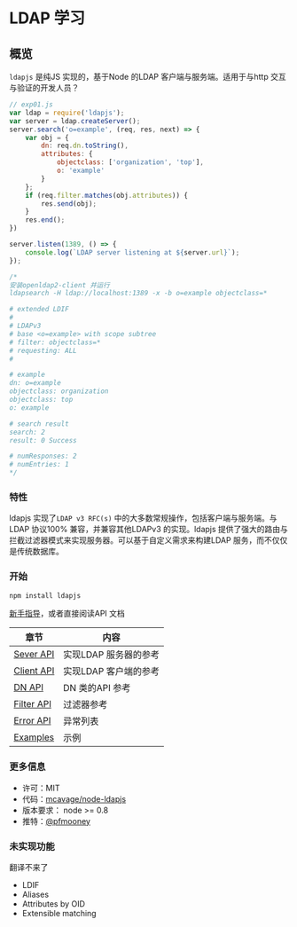 # LDAP 学习  

## 概览  

`ldapjs` 是纯JS 实现的，基于Node 的LDAP 客户端与服务端。适用于与http 交互与验证的开发人员？ 

```js  
// exp01.js
var ldap = require('ldapjs');
var server = ldap.createServer();
server.search('o=example', (req, res, next) => {
    var obj = {
        dn: req.dn.toString(),
        attributes: {
            objectclass: ['organization', 'top'],
            o: 'example'
        }
    };
    if (req.filter.matches(obj.attributes)) {
        res.send(obj);
    }
    res.end();
})

server.listen(1389, () => {
    console.log(`LDAP server listening at ${server.url}`);
});

/*
安装openldap2-client 并运行  
ldapsearch -H ldap://localhost:1389 -x -b o=example objectclass=*

# extended LDIF
#
# LDAPv3
# base <o=example> with scope subtree
# filter: objectclass=*
# requesting: ALL
#

# example
dn: o=example
objectclass: organization
objectclass: top
o: example

# search result
search: 2
result: 0 Success

# numResponses: 2
# numEntries: 1
*/
```  

### 特性  

ldapjs 实现了`LDAP v3 RFC(s)` 中的大多数常规操作，包括客户端与服务端。与LDAP 协议100% 兼容，并兼容其他LDAPv3 的实现。ldapjs 提供了强大的路由与拦截过滤器模式来实现服务器。可以基于自定义需求来构建LDAP 服务，而不仅仅是传统数据库。  

### 开始  

```bash
npm install ldapjs
```  

[新手指导](guide.md)，或者直接阅读API 文档  

章节|内容  
---|---  
[Sever API]()|实现LDAP 服务器的参考  
[Client API]()|实现LDAP 客户端的参考  
[DN API]()|DN 类的API 参考  
[Filter API]()|过滤器参考  
[Error API]()|异常列表  
[Examples]()|示例  

### 更多信息  

  - 许可：MIT  
  - 代码：[mcavage/node-ldapjs](https://github.com/mcavage/node-ldapjs)   
  - 版本要求： node >= 0.8  
  - 推特：[@pfmooney](http://twitter.com/pfmooney)  

### 未实现功能  

翻译不来了  

- LDIF
- Aliases
- Attributes by OID
- Extensible matching